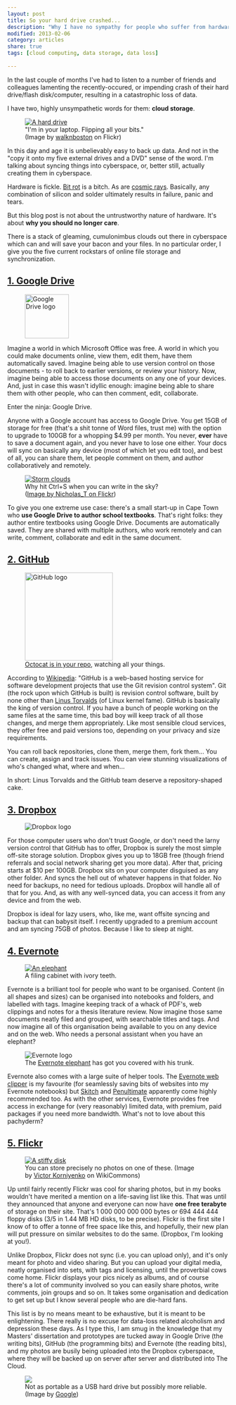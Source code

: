 ```yaml
---
layout: post
title: So your hard drive crashed...
description: "Why I have no sympathy for people who suffer from hardware-related data loss, and what cloud tools people should be using instead."
modified: 2013-02-06
category: articles
share: true
tags: [cloud computing, data storage, data loss]
 
---
```


In the last couple of months I've had to listen to a number of friends and colleagues lamenting the recently-occured, or impending crash of their hard drive/flash disk/computer, resulting in a catastrophic loss of data.

I have two, highly unsympathetic words for them: <b>cloud storage</b>.
 
<div class="col-md-4 col-xs-6 image right">
<figure><a href="http://farm6.staticflickr.com/5094/5472536812_c2dd4e93f6.jpg" data-lightbox="drive"><img src="http://farm6.staticflickr.com/5094/5472536812_c2dd4e93f6.jpg" alt="A hard drive"></a>
<figcaption>"I'm in your laptop. Flipping all your bits."<br />
(Image by <a href="http://www.flickr.com/photos/walkn/" target="_blank">walknboston</a>&nbsp;on Flickr)</figcaption>
</figure>
</div>

In this day and age it is unbelievably easy to back up data. And not in the "copy it onto my five external drives and a DVD" sense of the word. I'm talking about syncing things into cyberspace, or, better still, actually creating them in cyberspace.

Hardware is fickle. <a href="http://en.wikipedia.org/wiki/Bit_rot" target="_blank">Bit rot</a> is a bitch. As are <a href="http://en.wikipedia.org/wiki/Cosmic_rays" target="_blank">cosmic rays</a>.
Basically, any combination of silicon and solder ultimately results in failure, panic and tears.

But this blog post is not about the untrustworthy nature of hardware. It's about <b>why you should no longer care</b>.

There is a stack of gleaming, cumulonimbus clouds out there in cyberspace which can and will save your bacon and your files. In no particular order, I give you the five current rockstars of online file storage and synchronization.
<h2>
<a href="https://drive.google.com/" target="_blank">1. Google Drive </a></h2>

<div class="col-md-3 image">
<figure><img src="http://upload.wikimedia.org/wikipedia/commons/thumb/a/ad/Logo_of_Google_Drive.svg/600px-Logo_of_Google_Drive.svg.png" height="100" width="100" alt="Google Drive logo"/></figure></div>Imagine a world in which Microsoft Office was free. A world in which you could make documents online, view them, edit them, have them automatically saved. Imagine being able to use version control on those documents - to roll back to earlier versions, or review your history. Now, imagine being able to access those documents on any one of your devices. And, just in case this wasn't idyllic enough: imagine being able to share them with other people, who can then comment, edit, collaborate.

Enter the ninja: Google Drive.

Anyone with a Google account has access to Google Drive. You get 15GB of storage for free (that's a shit tonne of Word files, trust me) with the option to upgrade to 100GB for a whopping $4.99 per month. You never, <b>ever</b> have to save a document again, and you never have to lose one either. Your docs will sync on basically any device (most of which let you edit too), and best of all, you can share them, let people comment on them, and author collaboratively and remotely.

<div class="col-md-5 right image">
<figure><a href="http://farm2.staticflickr.com/1191/543334336_dc24ebe65e_z.jpg" data-lightbox="cloud"><img src="http://farm2.staticflickr.com/1191/543334336_dc24ebe65e_z.jpg" alt="Storm clouds"/></a><figcaption>Why hit Ctrl+S when you can write in the sky?<br />
(<a href="http://www.flickr.com/photos/nicholas_t/" target="_blank">Image by  Nicholas_T on Flickr</a>)</figcaption></figure></div>

To give you one extreme use case: there's a small start-up in Cape Town who <b>use Google Drive to author school textbooks</b>. That's right folks: they author entire textbooks using Google Drive. Documents are automatically saved. They are shared with multiple authors, who work remotely and can write, comment, collaborate and edit in the same document.
<h2>
<a href="https://github.com/" target="_blank">2. GitHub</a></h2>

<div class="col-md-3 image right">
<figure><img src="https://github.global.ssl.fastly.net/images/modules/logos_page/Octocat.png" width="200" alt="GitHub logo"/><figcaption><a href="https://github.com/" target="_blank">Octocat is in your repo</a>, watching all your things.</figcaption></figure>
</div>According to&nbsp;<a href="http://en.wikipedia.org/wiki/Github" target="_blank">Wikipedia</a>:&nbsp;"GitHub is a web-based hosting service for software development projects that use the Git revision control system". Git (the rock upon which GitHub is built) is revision control software, built by none other than <a href="http://en.wikipedia.org/wiki/Linus_Torvalds" target="_blank">Linus Torvalds</a>&nbsp;(of Linux kernel fame). GitHub is basically the king of version control. If you have a bunch of people working on the same files at the same time, this bad boy will keep track of all those changes, and merge them appropriately. Like most sensible cloud services, they offer free and paid versions too, depending on your privacy and size requirements.


You can roll back repositories, clone them, merge them, fork them... You can create, assign and track issues. You can view stunning visualizations of who's changed what, where and when...

In short: Linus Torvalds and the GitHub team deserve a repository-shaped cake.

<h2>
<a href="https://www.dropbox.com/">3. Dropbox</a></h2>
<div class="col-md-3 image">
<figure><img src="{{ site.url }}/images/dropbox-logos_dropbox-vertical-blue.png" alt="Dropbox logo"/></figure>
</div>
For those computer users who don't trust Google, or don't need the larny version control that GitHub has to offer, Dropbox is surely the most simple off-site storage solution. Dropbox gives you up to 18GB free (though friend referrals and social network sharing get you more data). After that, pricing starts at $10 per 100GB. Dropbox sits on your computer disguised as any other folder. And syncs the hell out of whatever happens in that folder. No need for backups, no need for tedious uploads. Dropbox will handle all of that for you. And, as with any well-synced data, you can access it from any device and from the web.


Dropbox is ideal for lazy users, who, like me, want offsite syncing and backup that can babysit itself. I recently upgraded to a premium account and am syncing 75GB of photos. Because I like to sleep at night. 

<h2>
<a href="https://evernote.com/">4. Evernote</a></h2>
<div class="col-md-4 col-xs-md-6 image">
<figure><a href="{{ site.url }}/images/elephant.JPG" data-lightbox="ellie" ><img src="{{ site.url }}/images/elephant.JPG" alt="An elephant"/></a>
<figcaption>A filing cabinet with ivory teeth.</figcaption>
</figure>
</div>
Evernote is a brilliant tool for people who want to be organised. Content (in all shapes and sizes) can be organised into notebooks and folders, and labelled with tags. Imagine keeping track of a whack of PDF's, web clippings and notes for a thesis literature review. Now imagine those same documents neatly filed and grouped, with searchable titles and tags. And now imagine all of this organisation being available to you on any device and on the web. Who needs a personal assistant when you have an elephant?

<div class="col-md-3 image right">
<figure><img src="http://evernote.com/media/img/logos/evernote_logo_4c-sm.png" alt="Evernote logo"/>
<figcaption>The <a href="http://evernote.com/" target="_blank">Evernote elephant</a> has got you covered with his trunk.</figcaption></figure>
</div>
Evernote also comes with a large suite of helper tools. The <a href="http://evernote.com/webclipper/" target="_blank">Evernote web clipper</a> is my favourite (for seamlessly saving bits of websites into my Evernote notebooks) but <a href="http://evernote.com/skitch/" target="_blank">Skitch</a>&nbsp;and <a href="http://evernote.com/penultimate/" target="_blank">Penultimate</a>&nbsp;apparently come highly
recommended too. As with the other services, Evernote provides free access in exchange for (very reasonably) limited data, with premium, paid packages if you need more bandwidth. What's not to love about this pachyderm?




<h2>
<a href="http://www.flickr.com/" target="_blank">5. Flickr</a></h2>

<div class="col-md-4 image">
<figure><a href="http://upload.wikimedia.org/wikipedia/commons/thumb/7/78/Floppy_disc.jpg/794px-Floppy_disc.jpg" data-lightbox="stiffy"><img src="http://upload.wikimedia.org/wikipedia/commons/thumb/7/78/Floppy_disc.jpg/794px-Floppy_disc.jpg" alt="A stiffy disk"/></a><figcaption>You can store precisely no photos on one of these. (Image by&nbsp;<a href="http://en.wikipedia.org/wiki/File:Floppy_disc.jpg" target="_blank">Victor Korniyenko</a> on WikiCommons)</figcaption></figure>
</div>
Up until fairly recently Flickr was cool for sharing photos, but in my books wouldn't have merited a mention on a life-saving list like this. That was until they announced that anyone and everyone can now have <b>one free terabyte</b> of storage on their site. That's 1 000 000 000 000 bytes or 694 444 444 floppy disks (3/5 in 1.44 MB HD disks, to be precise). Flickr is the first site I know of to offer a tonne of free space like this, and hopefully, their new plan will put pressure on similar websites to do the same. (Dropbox, I'm looking at you!).


Unlike Dropbox, Flickr does not sync (i.e. you can upload only), and it's only meant for photo and video sharing. But you can upload your digital media, neatly organised into sets, with tags and licensing, until the proverbial cows come home. Flickr displays your pics nicely as albums, and of course there's a lot of community involved so you can easily share photos, write comments, join groups and so on. It takes some organisation and dedication to get set up but I know several people who are die-hard fans.

This list is by no means meant to be exhaustive, but it is meant to be enlightening. There really is no excuse for data-loss related alcoholism and depression these days. As I type this, I am smug in the knowledge that my Masters' dissertation and prototypes are tucked away in Google Drive (the writing bits), GitHub (the programming bits) and Evernote (the reading bits), and my photos are busily being uploaded into the Dropbox cyberspace, where they will be backed up on server after server and distributed into The Cloud.

<div class="col-md-5 image center">
<figure><a href="http://www.google.com/about/datacenters/gallery/images/_2000/CBF_009.jpg" data-lightbox="google"><img border="0" src="http://www.google.com/about/datacenters/gallery/images/_2000/CBF_009.jpg" lat="A Google data centre"/></a><figcaption>Not as portable as a USB hard drive but possibly more reliable.<br />
(Image by&nbsp;<a href="http://www.google.com/about/datacenters/gallery/#/tech/2" target="_blank">Google</a>)</figcaption></figure></div>

